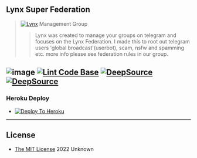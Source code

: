 ## Lynx Super Federation
>[![Lynx](https://telegra.ph/file/2ae6c0755ba31a5f9446e.jpg)](https://t.me/LSF_SupportGroup)
> Management Group
>> Lynx was created to manage your groups on telegram and focuses on the Lynx Federation.
>> I made this to root out telegram users 'global broadcast'(userbot), scam, nsfw and spamming etc. more info please see federation rules in our group.

![image](https://img.shields.io/badge/Python-FFD43B?style=for-the-badge&logo=python&logoColor=blue)
[![Lint Code Base](https://github.com/unknownkz/LynxSuperFederation/actions/workflows/super-linter.yml/badge.svg)](https://github.com/unknownkz/LynxSuperFederation/actions/workflows/super-linter.yml)
[![DeepSource](https://deepsource.io/gh/unknownkz/LynxSuperFederation.svg/?label=active+issues&show_trend=true&token=jJHV3d_TGMfLOAjkgXBBDv08)](https://deepsource.io/gh/unknownkz/LynxSuperFederation/?ref=repository-badge)
[![DeepSource](https://deepsource.io/gh/unknownkz/LynxSuperFederation.svg/?label=resolved+issues&show_trend=true&token=jJHV3d_TGMfLOAjkgXBBDv08)](https://deepsource.io/gh/unknownkz/LynxSuperFederation/?ref=repository-badge)
---
### Heroku Deploy
* [![Deploy To Heroku](https://www.herokucdn.com/deploy/button.svg)](https://github.com/Unknownkz/BuildPackages)

---
## License

* [The MIT License](https://opensource.org/licenses/MIT) 2022 Unknown
